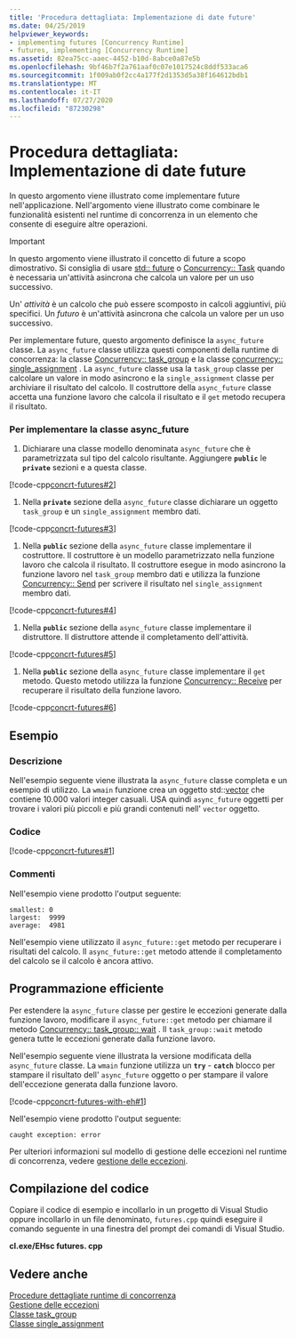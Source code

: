 ```yaml
---
title: 'Procedura dettagliata: Implementazione di date future'
ms.date: 04/25/2019
helpviewer_keywords:
- implementing futures [Concurrency Runtime]
- futures, implementing [Concurrency Runtime]
ms.assetid: 82ea75cc-aaec-4452-b10d-8abce0a87e5b
ms.openlocfilehash: 9bf46b7f2a761aaf0c07e1017524c8ddf533aca6
ms.sourcegitcommit: 1f009ab0f2cc4a177f2d1353d5a38f164612bdb1
ms.translationtype: MT
ms.contentlocale: it-IT
ms.lasthandoff: 07/27/2020
ms.locfileid: "87230298"
---
```

# <a name="walkthrough-implementing-futures"></a>Procedura dettagliata: Implementazione di date future

In questo argomento viene illustrato come implementare future nell'applicazione. Nell'argomento viene illustrato come combinare le funzionalità esistenti nel runtime di concorrenza in un elemento che consente di eseguire altre operazioni.

> [!IMPORTANT]
> In questo argomento viene illustrato il concetto di future a scopo dimostrativo. Si consiglia di usare [std:: future](../../standard-library/future-class.md) o [Concurrency:: Task](../../parallel/concrt/reference/task-class.md) quando è necessaria un'attività asincrona che calcola un valore per un uso successivo.

Un' *attività* è un calcolo che può essere scomposto in calcoli aggiuntivi, più specifici. Un *futuro* è un'attività asincrona che calcola un valore per un uso successivo.

Per implementare future, questo argomento definisce la `async_future` classe. La `async_future` classe utilizza questi componenti della runtime di concorrenza: la classe [Concurrency:: task_group](reference/task-group-class.md) e la classe [concurrency:: single_assignment](../../parallel/concrt/reference/single-assignment-class.md) . La `async_future` classe usa la `task_group` classe per calcolare un valore in modo asincrono e la `single_assignment` classe per archiviare il risultato del calcolo. Il costruttore della `async_future` classe accetta una funzione lavoro che calcola il risultato e il `get` metodo recupera il risultato.

### <a name="to-implement-the-async_future-class"></a>Per implementare la classe async_future

1. Dichiarare una classe modello denominata `async_future` che è parametrizzata sul tipo del calcolo risultante. Aggiungere **`public`** le **`private`** sezioni e a questa classe.

[!code-cpp[concrt-futures#2](../../parallel/concrt/codesnippet/cpp/walkthrough-implementing-futures_1.cpp)]

1. Nella **`private`** sezione della `async_future` classe dichiarare un oggetto `task_group` e un `single_assignment` membro dati.

[!code-cpp[concrt-futures#3](../../parallel/concrt/codesnippet/cpp/walkthrough-implementing-futures_2.cpp)]

1. Nella **`public`** sezione della `async_future` classe implementare il costruttore. Il costruttore è un modello parametrizzato nella funzione lavoro che calcola il risultato. Il costruttore esegue in modo asincrono la funzione lavoro nel `task_group` membro dati e utilizza la funzione [Concurrency:: Send](reference/concurrency-namespace-functions.md#send) per scrivere il risultato nel `single_assignment` membro dati.

[!code-cpp[concrt-futures#4](../../parallel/concrt/codesnippet/cpp/walkthrough-implementing-futures_3.cpp)]

1. Nella **`public`** sezione della `async_future` classe implementare il distruttore. Il distruttore attende il completamento dell'attività.

[!code-cpp[concrt-futures#5](../../parallel/concrt/codesnippet/cpp/walkthrough-implementing-futures_4.cpp)]

1. Nella **`public`** sezione della `async_future` classe implementare il `get` metodo. Questo metodo utilizza la funzione [Concurrency:: Receive](reference/concurrency-namespace-functions.md#receive) per recuperare il risultato della funzione lavoro.

[!code-cpp[concrt-futures#6](../../parallel/concrt/codesnippet/cpp/walkthrough-implementing-futures_5.cpp)]

## <a name="example"></a>Esempio

### <a name="description"></a>Descrizione

Nell'esempio seguente viene illustrata la `async_future` classe completa e un esempio di utilizzo. La `wmain` funzione crea un oggetto std::[vector](../../standard-library/vector-class.md) che contiene 10.000 valori integer casuali. USA quindi `async_future` oggetti per trovare i valori più piccoli e più grandi contenuti nell' `vector` oggetto.

### <a name="code"></a>Codice

[!code-cpp[concrt-futures#1](../../parallel/concrt/codesnippet/cpp/walkthrough-implementing-futures_6.cpp)]

### <a name="comments"></a>Commenti

Nell'esempio viene prodotto l'output seguente:

```Output
smallest: 0
largest:  9999
average:  4981
```

Nell'esempio viene utilizzato il `async_future::get` metodo per recuperare i risultati del calcolo. Il `async_future::get` metodo attende il completamento del calcolo se il calcolo è ancora attivo.

## <a name="robust-programming"></a>Programmazione efficiente

Per estendere la `async_future` classe per gestire le eccezioni generate dalla funzione lavoro, modificare il `async_future::get` metodo per chiamare il metodo [Concurrency:: task_group:: wait](reference/task-group-class.md#wait) . Il `task_group::wait` metodo genera tutte le eccezioni generate dalla funzione lavoro.

Nell'esempio seguente viene illustrata la versione modificata della `async_future` classe. La `wmain` funzione utilizza un **`try`** - **`catch`** blocco per stampare il risultato dell' `async_future` oggetto o per stampare il valore dell'eccezione generata dalla funzione lavoro.

[!code-cpp[concrt-futures-with-eh#1](../../parallel/concrt/codesnippet/cpp/walkthrough-implementing-futures_7.cpp)]

Nell'esempio viene prodotto l'output seguente:

```Output
caught exception: error
```

Per ulteriori informazioni sul modello di gestione delle eccezioni nel runtime di concorrenza, vedere [gestione delle eccezioni](../../parallel/concrt/exception-handling-in-the-concurrency-runtime.md).

## <a name="compiling-the-code"></a>Compilazione del codice

Copiare il codice di esempio e incollarlo in un progetto di Visual Studio oppure incollarlo in un file denominato, `futures.cpp` quindi eseguire il comando seguente in una finestra del prompt dei comandi di Visual Studio.

**cl.exe/EHsc futures. cpp**

## <a name="see-also"></a>Vedere anche

[Procedure dettagliate runtime di concorrenza](../../parallel/concrt/concurrency-runtime-walkthroughs.md)<br/>
[Gestione delle eccezioni](../../parallel/concrt/exception-handling-in-the-concurrency-runtime.md)<br/>
[Classe task_group](reference/task-group-class.md)<br/>
[Classe single_assignment](../../parallel/concrt/reference/single-assignment-class.md)
